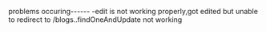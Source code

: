 problems occuring------
-edit is not working properly,got edited but unable to redirect to /blogs..findOneAndUpdate not working